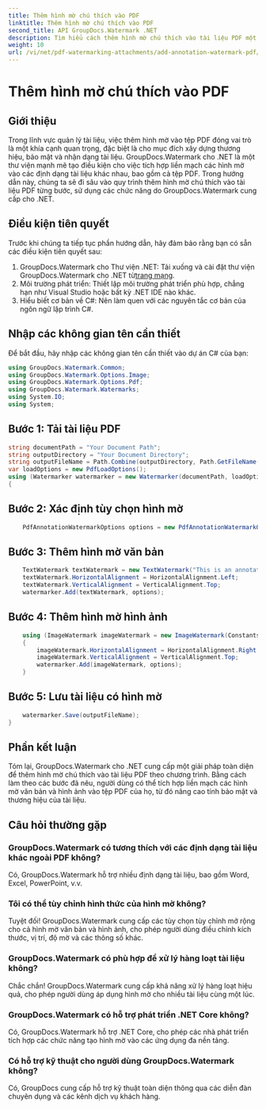```yaml
---
title: Thêm hình mờ chú thích vào PDF
linktitle: Thêm hình mờ chú thích vào PDF
second_title: API GroupDocs.Watermark .NET
description: Tìm hiểu cách thêm hình mờ chú thích vào tài liệu PDF một cách dễ dàng bằng GroupDocs.Watermark cho .NET. Nâng cao thương hiệu tài liệu và bảo mật một cách dễ dàng.
weight: 10
url: /vi/net/pdf-watermarking-attachments/add-annotation-watermark-pdf/
---
```


# Thêm hình mờ chú thích vào PDF

## Giới thiệu
Trong lĩnh vực quản lý tài liệu, việc thêm hình mờ vào tệp PDF đóng vai trò là một khía cạnh quan trọng, đặc biệt là cho mục đích xây dựng thương hiệu, bảo mật và nhận dạng tài liệu. GroupDocs.Watermark cho .NET là một thư viện mạnh mẽ tạo điều kiện cho việc tích hợp liền mạch các hình mờ vào các định dạng tài liệu khác nhau, bao gồm cả tệp PDF. Trong hướng dẫn này, chúng ta sẽ đi sâu vào quy trình thêm hình mờ chú thích vào tài liệu PDF từng bước, sử dụng các chức năng do GroupDocs.Watermark cung cấp cho .NET.
## Điều kiện tiên quyết
Trước khi chúng ta tiếp tục phần hướng dẫn, hãy đảm bảo rằng bạn có sẵn các điều kiện tiên quyết sau:
1.  GroupDocs.Watermark cho Thư viện .NET: Tải xuống và cài đặt thư viện GroupDocs.Watermark cho .NET từ[trang mạng](https://releases.groupdocs.com/Watermark/net/).
2. Môi trường phát triển: Thiết lập môi trường phát triển phù hợp, chẳng hạn như Visual Studio hoặc bất kỳ .NET IDE nào khác.
3. Hiểu biết cơ bản về C#: Nên làm quen với các nguyên tắc cơ bản của ngôn ngữ lập trình C#.

## Nhập các không gian tên cần thiết
Để bắt đầu, hãy nhập các không gian tên cần thiết vào dự án C# của bạn:
```csharp
using GroupDocs.Watermark.Common;
using GroupDocs.Watermark.Options.Image;
using GroupDocs.Watermark.Options.Pdf;
using GroupDocs.Watermark.Watermarks;
using System.IO;
using System;
```
## Bước 1: Tải tài liệu PDF
```csharp
string documentPath = "Your Document Path";
string outputDirectory = "Your Document Directory";
string outputFileName = Path.Combine(outputDirectory, Path.GetFileName(documentPath));
var loadOptions = new PdfLoadOptions();
using (Watermarker watermarker = new Watermarker(documentPath, loadOptions))
{
```
## Bước 2: Xác định tùy chọn hình mờ
```csharp
	PdfAnnotationWatermarkOptions options = new PdfAnnotationWatermarkOptions();
```
## Bước 3: Thêm hình mờ văn bản
```csharp
	TextWatermark textWatermark = new TextWatermark("This is an annotation watermark", new Font("Arial", 8));
	textWatermark.HorizontalAlignment = HorizontalAlignment.Left;
	textWatermark.VerticalAlignment = VerticalAlignment.Top;
	watermarker.Add(textWatermark, options);
```
## Bước 4: Thêm hình mờ hình ảnh
```csharp
	using (ImageWatermark imageWatermark = new ImageWatermark(Constants.ProtectJpg))
	{
		imageWatermark.HorizontalAlignment = HorizontalAlignment.Right;
		imageWatermark.VerticalAlignment = VerticalAlignment.Top;
		watermarker.Add(imageWatermark, options);
	}
```
## Bước 5: Lưu tài liệu có hình mờ
```csharp
	watermarker.Save(outputFileName);
}
```

## Phần kết luận
Tóm lại, GroupDocs.Watermark cho .NET cung cấp một giải pháp toàn diện để thêm hình mờ chú thích vào tài liệu PDF theo chương trình. Bằng cách làm theo các bước đã nêu, người dùng có thể tích hợp liền mạch các hình mờ văn bản và hình ảnh vào tệp PDF của họ, từ đó nâng cao tính bảo mật và thương hiệu của tài liệu.
## Câu hỏi thường gặp
### GroupDocs.Watermark có tương thích với các định dạng tài liệu khác ngoài PDF không?
Có, GroupDocs.Watermark hỗ trợ nhiều định dạng tài liệu, bao gồm Word, Excel, PowerPoint, v.v.
### Tôi có thể tùy chỉnh hình thức của hình mờ không?
Tuyệt đối! GroupDocs.Watermark cung cấp các tùy chọn tùy chỉnh mở rộng cho cả hình mờ văn bản và hình ảnh, cho phép người dùng điều chỉnh kích thước, vị trí, độ mờ và các thông số khác.
### GroupDocs.Watermark có phù hợp để xử lý hàng loạt tài liệu không?
Chắc chắn! GroupDocs.Watermark cung cấp khả năng xử lý hàng loạt hiệu quả, cho phép người dùng áp dụng hình mờ cho nhiều tài liệu cùng một lúc.
### GroupDocs.Watermark có hỗ trợ phát triển .NET Core không?
Có, GroupDocs.Watermark hỗ trợ .NET Core, cho phép các nhà phát triển tích hợp các chức năng tạo hình mờ vào các ứng dụng đa nền tảng.
### Có hỗ trợ kỹ thuật cho người dùng GroupDocs.Watermark không?
Có, GroupDocs cung cấp hỗ trợ kỹ thuật toàn diện thông qua các diễn đàn chuyên dụng và các kênh dịch vụ khách hàng.